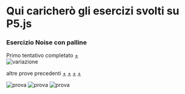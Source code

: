 # Qui caricherò gli esercizi svolti su P5.js

### Esercizio Noise con palline

Primo tentativo completato [+](https://editor.p5js.org/ileniab/full/Y0Qwu9dQs)  
![variazione]( https://github.com/ileniab/archive/blob/master/ileniab/P5.js%20Esercizi/variazione%20noise.PNG)

altre prove precedenti [+](https://editor.p5js.org/ileniab/sketches/3CG7zmkUN) [+](https://editor.p5js.org/ileniab/full/NLKOU_-9F)
[+](https://editor.p5js.org/ileniab/sketches/S5FsreH0j) [+](https://editor.p5js.org/ileniab/full/msw-1vcjK)

![prova]( https://github.com/ileniab/archive/blob/master/ileniab/P5.js%20Esercizi/prova%20noise.PNG)
![prova]( https://github.com/ileniab/archive/blob/master/ileniab/P5.js%20Esercizi/prova2noise.PNG)
![prova]( https://github.com/ileniab/archive/blob/master/ileniab/P5.js%20Esercizi/prova3noise.PNG)
